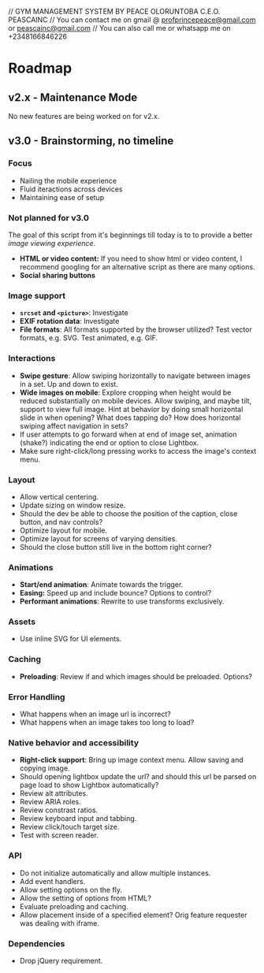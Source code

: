 // GYM MANAGEMENT SYSTEM BY PEACE OLORUNTOBA C.E.O. PEASCAINC
// You can contact me on gmail @ profprincepeace@gmail.com or peascainc@gmail.com
// You can also call me or whatsapp me on +2348166846226

# Roadmap

## v2.x - Maintenance Mode

No new features are being worked on for v2.x.

## v3.0 - Brainstorming, no timeline

### Focus
- Nailing the mobile experience
- Fluid iteractions across devices
- Maintaining ease of setup

### Not planned for v3.0
The goal of this script from it's beginnings till today is to to provide a better *image viewing experience*.

- **HTML or video content:**  If you need to show html or video content, I recommend googling for an alternative script as there are many options.
- **Social sharing buttons**

### Image support
- **`srcset` and `<picture>`**: Investigate
- **EXIF rotation data**: Investigate
- **File formats**: All formats supported by the browser utilized? Test vector formats, e.g. SVG. Test animated, e.g. GIF.

### Interactions
- **Swipe gesture**: Allow swiping horizontally to navigate between images in a set. Up and down to exist.
- **Wide images on mobile**: Explore cropping when height would be reduced substantially on mobile devices. Allow swiping, and maybe tilt, support to view full image. Hint at behavior by doing small horizontal slide in when opening? What does tapping do? How does horizontal swiping affect navigation in sets?
- If user attempts to go forward when at end of image set, animation (shake?) indicating the end or option to close Lightbox.
- Make sure right-click/long pressing works to access the image's context menu.

### Layout
- Allow vertical centering.
- Update sizing on window resize.
- Should the dev be able to choose the position of the caption, close button, and nav controls?
- Optimize layout for mobile.
- Optimize layout for screens of varying densities.
- Should the close button still live in the bottom right corner?

### Animations
- **Start/end animation**: Animate towards the trigger.
- **Easing:** Speed up and include bounce? Options to control?
- **Performant animations**: Rewrite to use transforms exclusively.

### Assets
- Use inline SVG for UI elements.

### Caching
- **Preloading**: Review if and which images should be preloaded. Options?

### Error Handling
- What happens when an image url is incorrect?
- What happens when an image takes too long to load?

### Native behavior and accessibility
- **Right-click support**: Bring up image context menu. Allow saving and copying image.
- Should opening lightbox update the url? and should this url be parsed on page load to show Lightbox automatically?
- Review alt attributes.
- Review ARIA roles.
- Review constrast ratios.
- Review keyboard input and tabbing.
- Review click/touch target size.
- Test with screen reader.

### API
- Do not initialize automatically and allow multiple instances.
- Add event handlers.
- Allow setting options on the fly.
- Allow the setting of options from HTML?
- Evaluate preloading and caching.
- Allow placement inside of a specified element? Orig feature requester was dealing with iframe.

### Dependencies
- Drop jQuery requirement.
